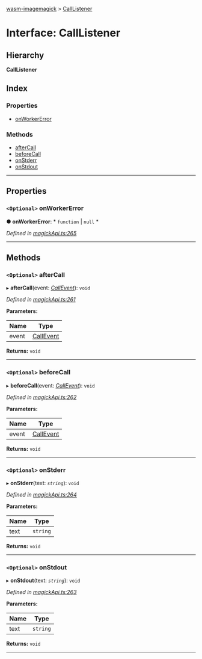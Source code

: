 [wasm-imagemagick](../README.md) > [CallListener](../interfaces/calllistener.md)

# Interface: CallListener

## Hierarchy

**CallListener**

## Index

### Properties

* [onWorkerError](calllistener.md#onworkererror)

### Methods

* [afterCall](calllistener.md#aftercall)
* [beforeCall](calllistener.md#beforecall)
* [onStderr](calllistener.md#onstderr)
* [onStdout](calllistener.md#onstdout)

---

## Properties

<a id="onworkererror"></a>

### `<Optional>` onWorkerError

**● onWorkerError**: * `function` &#124; `null`
*

*Defined in [magickApi.ts:265](https://github.com/KnicKnic/WASM-ImageMagick/blob/2a709c4/src/magickApi.ts#L265)*

___

## Methods

<a id="aftercall"></a>

### `<Optional>` afterCall

▸ **afterCall**(event: *[CallEvent](callevent.md)*): `void`

*Defined in [magickApi.ts:261](https://github.com/KnicKnic/WASM-ImageMagick/blob/2a709c4/src/magickApi.ts#L261)*

**Parameters:**

| Name | Type |
| ------ | ------ |
| event | [CallEvent](callevent.md) |

**Returns:** `void`

___
<a id="beforecall"></a>

### `<Optional>` beforeCall

▸ **beforeCall**(event: *[CallEvent](callevent.md)*): `void`

*Defined in [magickApi.ts:262](https://github.com/KnicKnic/WASM-ImageMagick/blob/2a709c4/src/magickApi.ts#L262)*

**Parameters:**

| Name | Type |
| ------ | ------ |
| event | [CallEvent](callevent.md) |

**Returns:** `void`

___
<a id="onstderr"></a>

### `<Optional>` onStderr

▸ **onStderr**(text: *`string`*): `void`

*Defined in [magickApi.ts:264](https://github.com/KnicKnic/WASM-ImageMagick/blob/2a709c4/src/magickApi.ts#L264)*

**Parameters:**

| Name | Type |
| ------ | ------ |
| text | `string` |

**Returns:** `void`

___
<a id="onstdout"></a>

### `<Optional>` onStdout

▸ **onStdout**(text: *`string`*): `void`

*Defined in [magickApi.ts:263](https://github.com/KnicKnic/WASM-ImageMagick/blob/2a709c4/src/magickApi.ts#L263)*

**Parameters:**

| Name | Type |
| ------ | ------ |
| text | `string` |

**Returns:** `void`

___

